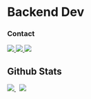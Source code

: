 # Backend Dev
### Contact
<p align="left">
  <a href="https://linkedin.com/in/mdanialr">
    <img src="https://img.shields.io/badge/LinkedIn-0077B5?style=for-the-badge&logo=linkedin&logoColor=white" />
  </a>
  <a href="https://twitter.com/mdanialrma">
    <img src="https://img.shields.io/badge/Twitter-1DA1F2?style=for-the-badge&logo=twitter&logoColor=white" />
  </a>
  <a href="https://mail.google.com/mail/?to=mdanialrma@gmail.com&su=Hi&fs=1&tf=cm">
    <img src="https://img.shields.io/badge/Gmail-D14836?style=for-the-badge&logo=gmail&logoColor=white" />
  </a>
</p>

## Github Stats
<p align="left">
  <a href="https://github-readme-stats.vercel.app/api?username=mdanialr">
    <img src="https://github-readme-stats.vercel.app/api?username=mdanialr&hide_title=true&hide=stars&count_private=true&show_icons=true&border_radius=10&bg_color=21272e&title_color=4790f0&icon_color=4790f0&text_color=a8bac7&border_color=a8bac7" />
  </a>
  &nbsp
  <a href="https://github-readme-stats.vercel.app/api/top-langs/?username=mdanialr">
    <img src="https://github-readme-stats.vercel.app/api/top-langs/?username=mdanialr&hide=blade,shell&langs_count=4&layout=compact&card_width=230&border_radius=10&bg_color=21272e&title_color=4790f0&text_color=a8bac7&border_color=a8bac7" />
  </a>
</p>
